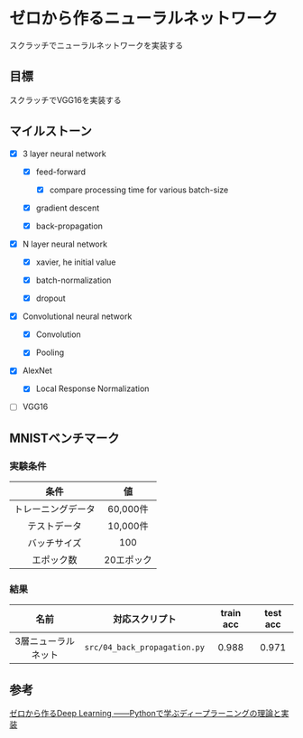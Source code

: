 # ゼロから作るニューラルネットワーク

スクラッチでニューラルネットワークを実装する

## 目標

スクラッチでVGG16を実装する

## マイルストーン

- [x] 3 layer neural network

  - [x] feed-forward

    - [x] compare processing time for various batch-size
  
  - [x] gradient descent
  
  - [x] back-propagation

- [x] N layer neural network
  
  - [x] xavier, he initial value

  - [x] batch-normalization

  - [x] dropout

- [x] Convolutional neural network

  - [x] Convolution

  - [x] Pooling

- [x] AlexNet

  - [x] Local Response Normalization

- [ ] VGG16


## MNISTベンチマーク

### 実験条件

|条件|値|
:-:|:-:
トレーニングデータ|60,000件
テストデータ|10,000件
バッチサイズ|100
エポック数|20エポック

### 結果

|名前|対応スクリプト|train acc|test acc|
|:--:|:--:|:--:|:--:|
|3層ニューラルネット|`src/04_back_propagation.py`|0.988|0.971|




## 参考

[ゼロから作るDeep Learning ――Pythonで学ぶディープラーニングの理論と実装](https://www.oreilly.co.jp/books/9784873117584/)
